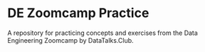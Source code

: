 # DE Zoomcamp Practice

A repository for practicing concepts and exercises from the Data Engineering Zoomcamp by DataTalks.Club.
